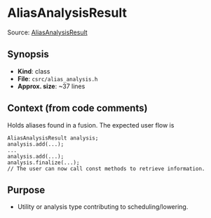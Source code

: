 # AliasAnalysisResult

Source: [AliasAnalysisResult](../../../csrc/alias_analysis.h#L31)

## Synopsis
- **Kind**: class
- **File**: `csrc/alias_analysis.h`
- **Approx. size**: ~37 lines

## Context (from code comments)
Holds aliases found in a fusion. The expected user flow is
```
AliasAnalysisResult analysis;
analysis.add(...);
...
analysis.add(...);
analysis.finalize(...);
// The user can now call const methods to retrieve information.
```

## Purpose
- Utility or analysis type contributing to scheduling/lowering.
